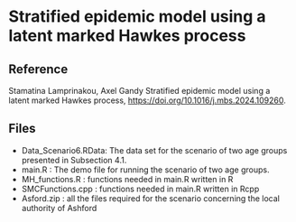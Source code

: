 # Stratified epidemic model using a latent marked Hawkes process

## Reference
Stamatina Lamprinakou, Axel Gandy Stratified epidemic model using a latent marked Hawkes process, https://doi.org/10.1016/j.mbs.2024.109260. 

## Files
- Data_Scenario6.RData: The data set for the scenario of two age groups presented in Subsection 4.1. 
- main.R : The demo file for running the scenario of two age groups.
- MH_functions.R : functions needed in main.R written in R
- SMCFunctions.cpp : functions needed in main.R written in Rcpp
- Asford.zip : all the files required for the scenario concerning the local authority of Ashford
